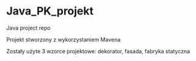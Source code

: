﻿# Java_PK_projekt
Java project repo

Projekt stworzony z wykorzystaniem Mavena


Zostały użyte 3 wzorce projektowe: dekorator, fasada, fabryka statyczna
